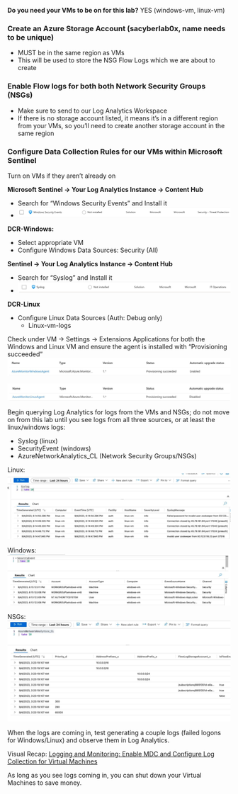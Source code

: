 **Do you need your VMs to be on for this lab?**
YES (windows-vm, linux-vm)
### Create an Azure Storage Account (sacyberlab0x, name needs to be unique)
- MUST be in the same region as VMs
- This will be used to store the NSG Flow Logs which we are about to create

### Enable Flow logs for both both Network Security Groups (NSGs)
- Make sure to send to our Log Analytics Workspace
- If there is no storage account listed, it means it’s in a different region from your VMs, so you’ll need to create another storage account in the same region

### Configure Data Collection Rules for our VMs within Microsoft Sentinel
Turn on VMs if they aren’t already on  
  
**Microsoft Sentinel -> Your Log Analytics Instance -> Content Hub**
- Search for “Windows Security Events” and Install it
- ![|717](images/250211T18-53-10-drpgf8.jpg)

**DCR-Windows:**
- Select appropriate VM
- Configure Windows Data Sources: Security (All)

**Sentinel -> Your Log Analytics Instance -> Content Hub**
- Search for “Syslog” and Install it
- ![|717](images/250211T18-55-42-414t77.jpg)

**DCR-Linux**
- Configure Linux Data Sources (Auth: Debug only)
	- Linux-vm-logs
  

Check under VM -> Settings -> Extensions Applications for both the Windows and Linux VM and ensure the agent is installed with “Provisioning succeeded”
![|717](images/250211T18-55-58-dtswoz.jpg)

![|717](images/250211T18-56-06-69xto5.jpg)
  
Begin querying Log Analytics for logs from the VMs and NSGs; do not move on from this lab until you see logs from all three sources, or at least the linux/windows logs:
- Syslog (linux)
- SecurityEvent (windows)
- AzureNetworkAnalytics_CL (Network Security Groups/NSGs)

Linux:
![|717](images/250211T18-56-32-0i5c9h.jpg)

  
Windows:
![|717](images/250211T18-56-39-s4p9m6.jpg)
  
  
NSGs:
![|717](images/250211T18-56-46-sc9cps.jpg)
  
  
When the logs are coming in, test generating a couple logs (failed logons for Windows/Linux) and observe them in Log Analytics.

Visual Recap: [Logging and Monitoring: Enable MDC and Configure Log Collection for Virtual Machines](https://docs.google.com/presentation/d/1Sd71Zm_J8PY06L3_YzoOpvctenhFFxJe9wB_OwA-MVk/edit#slide=id.g2191f5eb6b4_0_0)

As long as you see logs coming in, you can shut down your Virtual Machines to save money.